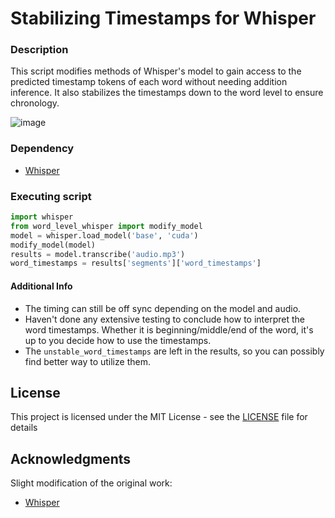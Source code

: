 # Stabilizing Timestamps for Whisper

### Description

This script modifies methods of Whisper's model to gain access to the predicted timestamp tokens of each word without needing addition inference. It also stabilizes the timestamps down to the word level to ensure chronology.

![image](https://user-images.githubusercontent.com/28970749/192950141-40ac8cbd-ccac-45da-b563-f8144d22c54e.png)

### Dependency

* [Whisper](https://github.com/openai/whisper)

### Executing script

```python
import whisper
from word_level_whisper import modify_model
model = whisper.load_model('base', 'cuda')
modify_model(model)
results = model.transcribe('audio.mp3')
word_timestamps = results['segments']['word_timestamps']
```

#### Additional Info

* The timing can still be off sync depending on the model and audio.
* Haven't done any extensive testing to conclude how to interpret the word timestamps. Whether it is beginning/middle/end of the word, it's up to you decide how to use the timestamps.
* The `unstable_word_timestamps` are left in the results, so you can possibly find better way to utilize them.

## License

This project is licensed under the MIT License - see the [LICENSE](LICENSE) file for details

## Acknowledgments

Slight modification of the original work:
* [Whisper](https://github.com/openai/whisper)
